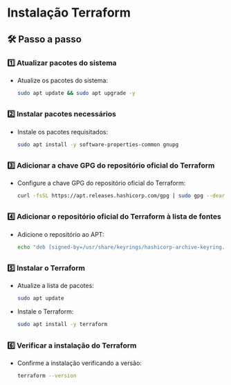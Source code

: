 <h1>
Instalação Terraform
</h1>

## 🛠️ Passo a passo

### 1️⃣ Atualizar pacotes do sistema

- Atualize os pacotes do sistema:
    ```bash
    sudo apt update && sudo apt upgrade -y
    ```

##

### 2️⃣ Instalar pacotes necessários

- Instale os pacotes requisitados:
    ```bash
    sudo apt install -y software-properties-common gnupg
    ```

##

### 3️⃣ Adicionar a chave GPG do repositório oficial do Terraform

- Configure a chave GPG do repositório oficial do Terraform:
    ```bash
    curl -fsSL https://apt.releases.hashicorp.com/gpg | sudo gpg --dearmor -o /usr/share/keyrings/hashicorp-archive-keyring.gpg
    ```

##

### 4️⃣ Adicionar o repositório oficial do Terraform à lista de fontes

- Adicione o repositório ao APT:
    ```bash
    echo "deb [signed-by=/usr/share/keyrings/hashicorp-archive-keyring.gpg] https://apt.releases.hashicorp.com $(lsb_release -cs) main" | sudo tee /etc/apt/sources.list.d/hashicorp.list
    ```

##

### 5️⃣ Instalar o Terraform

- Atualize a lista de pacotes:
    ```bash
    sudo apt update
    ```

- Instale o Terraform:
    ```bash
    sudo apt install -y terraform
    ```

##

### 6️⃣ Verificar a instalação do Terraform

- Confirme a instalação verificando a versão:
    ```bash
    terraform --version
    ```


